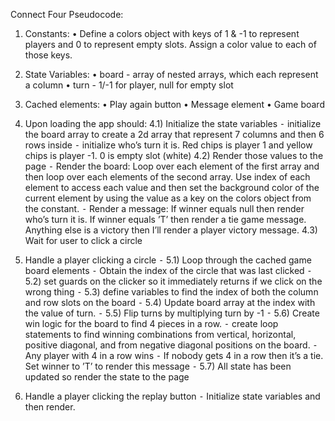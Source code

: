 Connect Four Pseudocode:
1) Constants: 
	•	Define a colors object with keys of 1 & -1 to represent players and 0 to represent empty slots. Assign a color value to each of those keys.

2) State Variables:
	•	board - array of nested arrays, which each represent a column
	•	turn - 1/-1 for player, null for empty slot

3) Cached elements:
	•	Play again button
	•	Message element
	•	Game board

4) Upon loading the app should:
	4.1) Initialize the state variables
	⁃	initialize the board array to create a 2d array that represent 7 columns and then 6 rows inside
	⁃	initialize who’s turn it is. Red chips is player 1 and yellow chips is player -1. 0 is empty slot (white)
	4.2) Render those values to the page
	⁃	Render the board: Loop over each element of the first array and then loop over each elements of the second array. Use index of each element to access each value and then set the background color of the current element by using the value as a key on the colors object from the constant.
	⁃	Render a message: If winner equals null then render who’s turn it is. If winner equals ’T’ then render a tie game message. Anything else is a victory then I’ll render a player victory message.
	4.3) Wait for user to click a circle

5) Handle a player clicking a circle
	⁃	5.1) Loop through the cached game board elements
	⁃	Obtain the index of the circle that was last clicked
	⁃	5.2) set guards on the clicker so it immediately	returns if we click on the wrong thing
	⁃	5.3) define variables to find the index of both the column and row slots on the board
	⁃	5.4) Update board array at the index with the value of turn.
	⁃	5.5) Flip turns by multiplying turn by -1
	⁃	5.6) Create win logic for the board to find 4 pieces in a row.
	⁃	create loop statements to find winning combinations from vertical, horizontal, positive diagonal, and from negative diagonal positions on the board.
	⁃	Any player with 4 in a row wins
	⁃	If nobody gets 4 in a row then it’s a tie. Set winner to ’T’ to render this message
	⁃	5.7) All state has been updated so render the state to the page

6) Handle a player clicking the replay button
⁃	Initialize state variables and then render.

